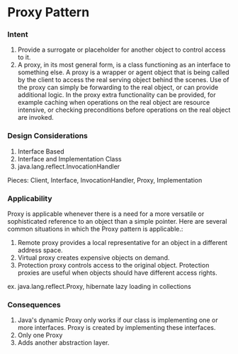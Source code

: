 # Proxy Pattern

### Intent

1. Provide a surrogate or placeholder for another object to control access to it.
1. A proxy, in its most general form, is a class functioning as an interface to something else. A proxy is a wrapper or agent object that is being called by the client to access the real serving object behind the scenes. Use of the proxy can simply be forwarding to the real object, or can provide additional logic. In the proxy extra functionality can be provided, for example caching when operations on the real object are resource intensive, or checking preconditions before operations on the real object are invoked.

### Design Considerations

1. Interface Based
1. Interface and Implementation Class
1. java.lang.reflect.InvocationHandler

Pieces: Client, Interface, InvocationHandler, Proxy, Implementation

### Applicability

Proxy is applicable whenever there is a need for a more versatile or sophisticated reference to an object than a simple pointer. Here are several common situations in which the Proxy pattern is applicable.:

1. Remote proxy provides a local representative for an object in a different address space.
1. Virtual proxy creates expensive objects on demand.
1. Protection proxy controls access to the original object. Protection proxies are useful when objects should have different access rights.

ex. java.lang.reflect.Proxy, hibernate lazy loading in collections

### Consequences

1. Java's dynamic Proxy only works if our class is implementing one or more interfaces. Proxy is created by implementing these interfaces.
1. Only one Proxy
1. Adds another abstraction layer.
